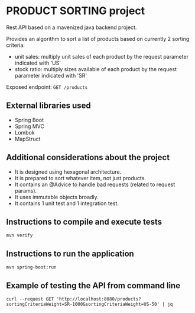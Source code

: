 # __PRODUCT SORTING__  project

Rest API based on a mavenized java backend project.

Provides an algorithm to sort a list of products based on currently 2 sorting criteria:
- unit sales: multiply unit sales of each product by the request parameter indicated with 'US'
- stock ratio: multiply sizes available of each product by the request parameter indicated with 'SR'

Exposed endpoint: `GET /products`

## External libraries used
- Spring Boot
- Spring MVC
- Lombok
- MapStruct

## Additional considerations about the project
- It is designed using hexagonal architecture.
- It is prepared to sort whatever item, not just products.
- It contains an @Advice to handle bad requests (related to request params).
- It uses immutable objects broadly.
- It contains 1 unit test and 1 integration test.

## Instructions to compile and execute tests
```
mvn verify
```

## Instructions to run the application
```
mvn spring-boot:run
```

## Example of testing the API from command line
```
curl --request GET 'http://localhost:8080/products?sortingCriteriaWeight=SR-1000&sortingCriteriaWeight=US-50' | jq
```
